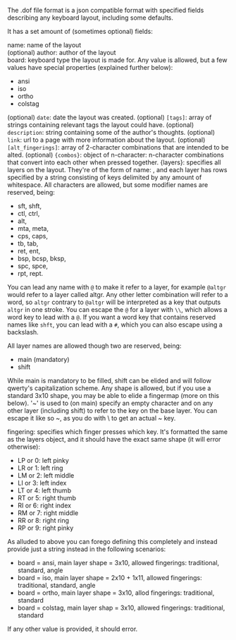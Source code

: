 The .dof file format is a json compatible format with specified fields describing any keyboard layout, including some defaults.

It has a set amount of (sometimes optional) fields:

name: name of the layout    
(optional) author: author of the layout   
board: keyboard type the layout is made for. Any value is allowed, but a few values have special properties (explained further below):
  * ansi
  * iso
  * ortho
  * colstag
  
(optional) `date`: date the layout was created. 
(optional) `[tags]`: array of strings containing relevant tags the layout could have.
(optional) `description`: string containing some of the author's thoughts.
(optional) `link`: url to a page with more information about the layout.
(optional) `[alt_fingerings]`: array of 2-character combinations that are intended to be alted.
(optional) `{combos}`: object of n-character: n-character combinations that convert into each other when pressed together.
{layers}: specifies all layers on the layout. They're of the form of name: <layer>, and each layer has rows specified by a string consisting of keys delimited by any amount of whitespace. All characters are allowed, but some modifier names are reserved, being:
  * sft, shft,
  * ctl, ctrl,
  * alt, 
  * mta, meta,
  * cps, caps,
  * tb, tab,
  * ret, ent,
  * bsp, bcsp, bksp,
  * spc, spce,
  * rpt, rept.

You can lead any name with `@` to make it refer to a layer, for example `@altgr` would refer to a layer called altgr. Any other letter combination will refer to a word, so `altgr` contrary to `@altgr` will be interpreted as a key that outputs `altgr` in one stroke. You can escape the `@` for a layer with `\\`, which allows a word key to lead with a `@`. If you want a word key that contains reserved names like `shft`, you can lead with a `#`, which you can also escape using a backslash.

All layer names are allowed though two are reserved, being:
  * main (mandatory)
  * shift
  
While main is mandatory to be filled, shift can be elided and will follow qwerty's capitalization scheme. Any shape is allowed, but if you use a standard 3x10 shape, you may be able to elide a fingermap (more on this below). '~' is used to (on main) specify an empty character and on any other layer (including shift) to refer to the key on the base layer. You can escape it like so \~, as you do with \\ to get an actual ~ key.


fingering: specifies which finger presses which key. It's formatted the same as the layers object, and it should have the exact same shape (it will error otherwise):
  * LP or 0: left pinky
  * LR or 1: left ring
  * LM or 2: left middle
  * LI or 3: left index
  * LT or 4: left thumb
  * RT or 5: right thumb
  * RI or 6: right index
  * RM or 7: right middle
  * RR or 8: right ring
  * RP or 9: right pinky
  
As alluded to above you can forego defining this completely and instead provide just a string instead in the following scenarios:
  * board = ansi, main layer shape = 3x10, allowed fingerings: traditional, standard, angle
  * board = iso, main layer shape = 2x10 + 1x11, allowed fingerings: traditional, standard, angle
  * board = ortho, main layer shape = 3x10, allod fingerings: traditional, standard
  * board = colstag, main layer shap = 3x10, allowed fingerings: traditional, standard
  
If any other value is provided, it should error.
